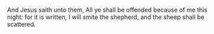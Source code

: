 And Jesus saith unto them, All ye shall be offended because of me this night: for it is written, I will smite the shepherd, and the sheep shall be scattered.

